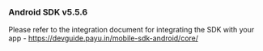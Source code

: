 
### Android SDK v5.5.6

Please refer to the integration document for integrating the SDK with your app - 
https://devguide.payu.in/mobile-sdk-android/core/
